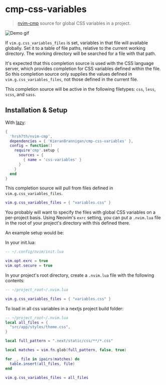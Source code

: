 # cmp-css-variables

> [nvim-cmp](https://github.com/hrsh7th/nvim-cmp) source for global CSS variables in a project.
 
![Demo gif](https://github.com/roginfarrer/cmp-css-variables/assets/9063669/07cae9b1-4d3c-44bd-8d78-7ad82a556e94)

If `vim.g.css_variables_files` is set, variables in that file will
available globally. Set it to a table of file paths, relative to the current working directory. The working directory will
be searched for a file with that path.

It's expected that this completion source is used with the CSS language server, which provides completion for CSS variables defined within the file. So this completion source only supplies the values defined in `vim.g.css_variables_files`, not those defined in the current file.

This completion source will be active in the following filetypes: `css`, `less`, `scss`, and `sass`.

## Installation & Setup

With [lazy](https://github.com/folke/lazy.nvim):

```lua
{
  'hrsh7th/nvim-cmp',
  dependencies = { 'KieranBrannigan/cmp-css-variables' },
  config = function()
    require'cmp'.setup {
      sources = {
        { name = 'css-variables' }
      }
    }
  end
}
```

This completion source will pull from files defined in `vim.g.css_variables_files`.

```lua
vim.g.css_variables_files = { "variables.css" }
```

You probably will want to specify the files with global CSS variables on a per-project basis. Using Neovim's `exrc` setting, you can put a `.nvim.lua` file in the root of your project's directory with this defined there.

An example setup would be:

In your init.lua:

```lua
-- ~/.config/nvim/init.lua

vim.opt.exrc = true
vim.opt.secure = true
```

In your project's root directory, create a `.nvim.lua` file with the following contents:

```lua
-- ~/project_root~/.nvim.lua

vim.g.css_variables_files = { "variables.css" }
```

To load in all css variables in a nextjs project build folder:

```lua
-- ~/project_root~/.nvim.lua
local all_files = {
  "src/app/styles/theme.css",
}

local full_pattern = ".next/static/css/**/*.css"

local matches = vim.fn.glob(full_pattern, false, true)

for _, file in ipairs(matches) do
  table.insert(all_files, file)
end

vim.g.css_variables_files = all_files
```
